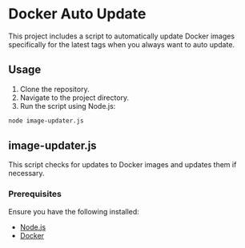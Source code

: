 # Docker Auto Update

This project includes a script to automatically update Docker images specifically for the latest tags when you always want to auto update.

## Usage

1. Clone the repository.
2. Navigate to the project directory.
3. Run the script using Node.js:

```bash
node image-updater.js
```

## image-updater.js

This script checks for updates to Docker images and updates them if necessary.
### Prerequisites

Ensure you have the following installed:

- [Node.js](https://nodejs.org/)
- [Docker](https://www.docker.com/)

